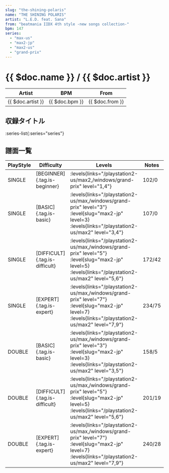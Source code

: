 ```yaml
---
slug: "the-shining-polaris"
name: "THE SHINING POLARIS"
artist: "L.E.D. feat. Sana"
from: "beatmania IIDX 4th style -new songs collection-"
bpm: 147
series:
  - "max-us"
  - "max2-jp"
  - "max2-us"
  - "grand-prix"
---
```


# {{ $doc.name }} / {{ $doc.artist }}

|Artist|BPM|From|
|------|---|----|
|{{ $doc.artist }}|{{ $doc.bpm }}|{{ $doc.from }}|

## 収録タイトル

:series-list{:series="series"}

## 譜面一覧

|PlayStyle|Difficulty|Levels|Notes|Movie|
|---------|----------|------|-----|-----|
|SINGLE|[BEGINNER]{.tag.is-beginner}| :levels{links="/playstation2-us/max2,/windows/grand-prix" level="1,4"}|102/0||
|SINGLE|[BASIC]{.tag.is-basic}| :levels{links="/playstation2-us/max,/windows/grand-prix" level="3"} :level{slug="max2-jp" level=3} :levels{links="/playstation2-us/max2" level="3,4"}|107/0||
|SINGLE|[DIFFICULT]{.tag.is-difficult}| :levels{links="/playstation2-us/max,/windows/grand-prix" level="5"} :level{slug="max2-jp" level=5} :levels{links="/playstation2-us/max2" level="5,6"}|172/42||
|SINGLE|[EXPERT]{.tag.is-expert}| :levels{links="/playstation2-us/max,/windows/grand-prix" level="7"} :level{slug="max2-jp" level=7} :levels{links="/playstation2-us/max2" level="7,9"}|234/75||
|DOUBLE|[BASIC]{.tag.is-basic}| :levels{links="/playstation2-us/max,/windows/grand-prix" level="3"} :level{slug="max2-jp" level=3} :levels{links="/playstation2-us/max2" level="3,5"}|158/5||
|DOUBLE|[DIFFICULT]{.tag.is-difficult}| :levels{links="/playstation2-us/max,/windows/grand-prix" level="5"} :level{slug="max2-jp" level=5} :levels{links="/playstation2-us/max2" level="5,6"}|201/19||
|DOUBLE|[EXPERT]{.tag.is-expert}| :levels{links="/playstation2-us/max,/windows/grand-prix" level="7"} :level{slug="max2-jp" level=7} :levels{links="/playstation2-us/max2" level="7,9"}|240/28||
